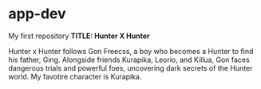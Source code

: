 # app-dev
My first repository
**TITLE: Hunter X Hunter**

Hunter x Hunter follows Gon Freecss, a boy who becomes a Hunter to find his father, Ging. Alongside friends Kurapika, Leorio, and Killua, Gon faces dangerous trials and powerful foes, uncovering dark secrets of the Hunter world. My favotire character is Kurapika.
